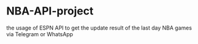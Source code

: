 # NBA-API-project
the usage of ESPN API to get the update result of the last day NBA games via Telegram or WhatsApp
